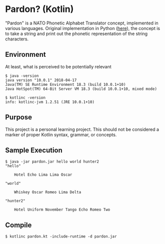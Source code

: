 # Pardon? (Kotlin)

"Pardon" is a NATO Phonetic Alphabet Translator concept, implemented in various languages. Original implementation in Python ([here](https://github.com/komish/pardon)), the concept is to take a string and print out the phonetic representation of the string characters. 


## Environment

At least, what is perceived to be potentially relevant

```
$ java -version
java version "10.0.1" 2018-04-17
Java(TM) SE Runtime Environment 18.3 (build 10.0.1+10)
Java HotSpot(TM) 64-Bit Server VM 18.3 (build 10.0.1+10, mixed mode)

$ kotlinc -version
info: kotlinc-jvm 1.2.51 (JRE 10.0.1+10)
```

## Purpose

This project is a personal learning project. This should not be considered a marker of proper Kotlin syntax, grammar, or concepts.

## Sample Execution

```
$ java -jar pardon.jar hello world hunter2
"hello"

	Hotel Echo Lima Lima Oscar

"world"

	Whiskey Oscar Romeo Lima Delta

"hunter2"

	Hotel Uniform November Tango Echo Romeo Two
```

## Compile

```
$ kotlinc pardon.kt -include-runtime -d pardon.jar
```

